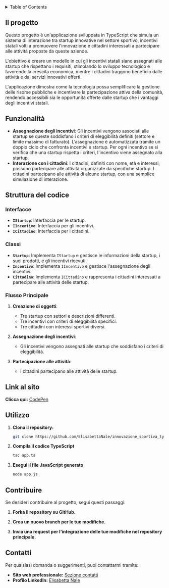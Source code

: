 <!-- TABLE OF CONTENTS -->
<details>
  <summary>Table of Contents</summary>
  <ol>
    <li><a href="#il-progetto">Il progetto: Innovazione sportiva, startup, incentivi e cittadini connessi</a></li>
    <li><a href="#funzionalità">Funzionalità</a></li>
    <li><a href="#struttura-del-codice">Struttura del codice</a></li>
    <li><a href="#link-al-sito">Link</a></li>
    <li><a href="#utilizzo">Utilizzo</a></li>
    <li><a href="#contribuire">Contribuire</a></li>
    <li><a href="#contatti">Contatti</a></li>
  </ol>
</details>



<!-- IL PROGETTO -->
## Il progetto

Questo progetto è un'applicazione sviluppata in TypeScript che simula un sistema di interazione tra startup innovative nel settore sportivo, incentivi statali volti a promuovere l'innovazione e cittadini interessati a partecipare alle attività proposte da queste aziende.<br>

L'obiettivo è creare un modello in cui gli incentivi statali siano assegnati alle startup che rispettano i requisiti, stimolando lo sviluppo tecnologico e favorendo la crescita economica, mentre i cittadini traggono beneficio dalle attività e dai servizi innovativi offerti.<br>

L'applicazione dimostra come la tecnologia possa semplificare la gestione delle risorse pubbliche e incentivare la partecipazione attiva della comunità, rendendo accessibili sia le opportunità offerte dalle startup che i vantaggi degli incentivi statali.<br>


<!-- FUNZIONALITà -->
## Funzionalità

- **Assegnazione degli incentivi**: Gli incentivi vengono associati alle startup se queste soddisfano i criteri di eleggibilità definiti (settore e limite massimo di fatturato).
L’assegnazione è automatizzata tramite un doppio ciclo che confronta incentivi e startup.
Per ogni incentivo se si verifica che una startup rispetta i criteri, l'incentivo viene assegnato alla startup.
- **Interazione con i cittadini**: I cittadini, definiti con nome, età e interessi, possono partecipare alle attività organizzate da specifiche startup.
I cittadini partecipano alle attività di alcune startup, con una semplice simulazione di interazione.


<!-- Struttura -->
## Struttura del codice

### Interfacce

- **`IStartup`**: Interfaccia per le startup.
- **`IIncentivo`**: Interfaccia per gli incentivi.
- **`ICittadino`**: Interfaccia per i cittadini.

### Classi

- **`Startup`**: Implementa `IStartup` e gestisce le informazioni della startup, i suoi prodotti, e gli incentivi ricevuti.
- **`Incentivo`**: Implementa `IIncentivo` e gestisce l'assegnazione degli incentivi.
- **`Cittadino`**: Implementa `ICittadino` e rappresenta i cittadini interessati a partecipare alle attività delle startup.

### Flusso Principale

1. **Creazione di oggetti**:
   - Tre startup con settori e descrizioni differenti.
   - Tre incentivi con criteri di eleggibilità specifici.
   - Tre cittadini con interessi sportivi diversi.

2. **Assegnazione degli incentivi**:
   - Gli incentivi vengono assegnati alle startup che soddisfano i criteri di eleggibilità.

3. **Partecipazione alle attività**:
   - I cittadini partecipano alle attività delle startup.


<!-- LINK -->
## Link al sito 

**Clicca qui:** [CodePen](https://codepen.io/ElisabettaNale/pen/azooNxr?editors=0011/)


<!-- UTILIZZO -->
## Utilizzo

1. **Clona il repository:**
    ```bash
    git clone https://github.com/ElisabettaNale/innovazione_sportiva_typescript.git
    ```
2. **Compila il codice TypeScript**
    ```bash
    tsc app.ts
    ```

3. **Esegui il file JavaScript generato** 
    ```bash
    node app.js
    ```

<!-- CONTRIBUIRE -->
## Contribuire

Se desideri contribuire al progetto, segui questi passaggi: 

1. **Forka il repository su GitHub.**

2. **Crea un nuovo branch per le tue modifiche.**

3. **Invia una request per l'integrazione delle tue modifiche nel repository principale.**


<!-- CONTATTI -->
## Contatti

Per qualsiasi domanda o suggerimenti, puoi contattarmi tramite:

- **Sito web professionale:** [Sezione contatti](https://elisabettanale.github.io/pages/contacts.html)
- **Profilo LinkedIn:** [Elisabetta Nale](https://www.linkedin.com/in/elisabetta-nale/)